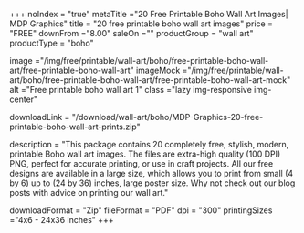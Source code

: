 +++
noIndex = "true"
metaTitle ="20 Free Printable Boho Wall Art Images| MDP Graphics"
title = "20 free printable boho wall art images"
price = "FREE"
downFrom ="8.00"
saleOn =""
productGroup = "wall art"
productType = "boho"

image ="/img/free/printable/wall-art/boho/free-printable-boho-wall-art/free-printable-boho-wall-art"
imageMock ="/img/free/printable/wall-art/boho/free-printable-boho-wall-art/free-printable-boho-wall-art-mock"
alt ="Free printable boho wall art 1"
class ="lazy img-responsive img-center"

downloadLink = "/download/wall-art/boho/MDP-Graphics-20-free-printable-boho-wall-art-prints.zip"

description = "This package contains 20 completely free, stylish, modern, printable Boho wall art images. The files are extra-high quality (100 DPI) PNG, perfect for accurate printing, or use in craft projects. All our free designs are available in a large size, which allows you to print from small (4 by 6) up to (24 by 36) inches, large poster size. Why not check out our blog posts with advice on printing our wall art."

downloadFormat = "Zip"
fileFormat = "PDF"
dpi = "300"
printingSizes ="4x6 - 24x36 inches"
+++


